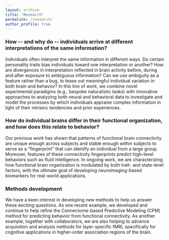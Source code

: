 ```yaml
---
layout: archive
title: "Research"
permalink: /research/
author_profile: true
---
```


### How -- and why do -- individuals arrive at different interpretations of the same information?
Individuals often interpret the same information in different ways. Do certain personality traits bias individuals toward one interpretation or another? How are divergences in interpretation reflected in brain activity before, during and after exposure to ambiguous information? Can we use ambiguity as a feature rather than a bug, to tease out meaningful individual variation in both brain and behavior? In this line of work, we combine novel experimental paradigms (e.g., bespoke naturalistic tasks) with innovative approaches to analyzing both neural and behavioral data to investigate and model the processes by which individuals appraise complex information in light of their intrisinc tendencies and prior experiences.

### How do individual brains differ in their functional organization, and how does this relate to behavior?
Our previous work has shown that patterns of functional brain connectivity are unique enough across subjects and stable enough within subjects to serve as a "fingerprint" that can identify an individual from a large group. Moreover, features of these connectivity fingerprints predict high-level behaviors such as fluid intelligence. In ongoing work, we are characterizing how functional brain organization is modulated by both trait- and state-level factors, with the ultimate goal of developing neuroimaging-based biomarkers for real-world applications.

### Methods development
We have a keen interest in developing new methods to help us answer these exciting questions. As one recent example, we developed and continue to help refine the Connectome-based Predictive Modeling (CPM) method for predicting behavior from functional connectivity. As another example, together with collaborators, we are also helping to advance acquisition and analysis methods for layer-specific fMRI, specifically for cognitive applications in higher-order association regions of the brain. 
